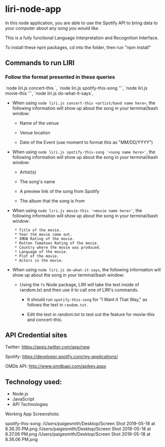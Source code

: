 # liri-node-app

<p>In this node application, you are able to use the Spotify API to bring data to your computer about any song you would like.

This is a fully functional Language Interpretation and Recognition Interface.</p>

To install these npm packages, cd into the folder, then run "npm install"

<h2>Commands to run LIRI</h2>

<h3>Follow the format presented in these queries</h3>

<p>`node liri.js concert-this <artist/band name here>`,
`node liri.js spotify-this-song '<song name here>'`,
`node liri.js movie-this '<movie name here>'`,
`node liri.js do-what-it-says`,</p>

- When using `node liri.js concert-this <artist/band name here>`, the following information will show up about the song in your terminal/bash window:

  - Name of the venue

  - Venue location

  - Date of the Event (use moment to format this as "MM/DD/YYYY")

- When using `node liri.js spotify-this-song '<song name here>'`, the following information will show up about the song in your terminal/bash window:

  - Artist(s)

  - The song's name

  - A preview link of the song from Spotify

  - The album that the song is from

- When using `node liri.js movie-this '<movie name here>'`, the following information will show up about the song in your terminal/bash window:

       * Title of the movie.
       * Year the movie came out.
       * IMDB Rating of the movie.
       * Rotten Tomatoes Rating of the movie.
       * Country where the movie was produced.
       * Language of the movie.
       * Plot of the movie.
       * Actors in the movie.

* When using `node liri.js do-what-it-says`, the following information will show up about the song in your terminal/bash window:

  - Using the `fs` Node package, LIRI will take the text inside of random.txt and then use it to call one of LIRI's commands.

    - It should run `spotify-this-song` for "I Want it That Way," as follows the text in `random.txt`.

    - Edit the text in random.txt to test out the feature for movie-this and concert-this.

<h2>API Credential sites</h2>

Twitter: https://apps.twitter.com/app/new

Spotify: https://developer.spotify.com/my-applications/

OMDb API: http://www.omdbapi.com/apikey.aspx

<h2>Technology used:</h2>

- Node.js
- JavaScript
- API Technologies

Working App Screenshots:

spotify-this-song:
/Users/paigesmith/Desktop/Screen Shot 2019-05-18 at 8.36.35 PM.png
/Users/paigesmith/Desktop/Screen Shot 2019-05-18 at 8.37.06 PM.png
/Users/paigesmith/Desktop/Screen Shot 2019-05-18 at 8.36.06 PM.png
